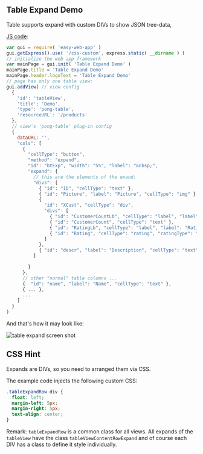 ## Table Expand Demo

Table supports expand with custom DIVs to show JSON tree-data, 

[JS code](https://github.com/ma-ha/easy-web-app/blob/master/examples/table-expand/index.js):

```javascript
var gui = require( 'easy-web-app' )
gui.getExpress().use( '/css-custom', express.static( __dirname ) )
// initialize the web app framework 
var mainPage = gui.init( 'Table Expand Demo' )
mainPage.title = 'Table Expand Demo'
mainPage.header.logoText = 'Table Expand Demo'
// page has only one table view:
gui.addView( // view config
  {
    'id': 'tableView',
    'title': 'Demo',
    'type': 'pong-table',
    'resourceURL': '/products'
  },
  // view's 'pong-table' plug-in config
  {
    dataURL: '',
    "cols": [
      {
        "cellType": "button", 
        "method": "expand",
        "id": "btExp", "width": "5%", "label": "&nbsp;",
        "expand": {
          // this are the elements of the exand:
          "divs": [ 
            { "id": "ID", "cellType": "text" },
            { "id": "Picture", "label": "Picture", "cellType": "img" },
            {
              "id": "XCust", "cellType": "div",
              "divs": [
                { "id": "CustomerCountLb", "cellType": "label", "label": "Customers" },
                { "id": "CustomerCount", "cellType": "text" },
                { "id": "RatingLb", "cellType": "label", "label": "Rating" },
                { "id": "Rating", "cellType": "rating", "ratingType": "3star" }
              ]
            },
            { "id": "descr", "label": "Description", "cellType": "text" }
          ]

        } 
      },
      // other "normal" table columns ...
      {  "id": "name", "label": "Name", "cellType": "text" },
      { ... },
      ...
    ]
  }
)

```

And that's how it may look like:

![table expand screen shot](https://raw.githubusercontent.com/ma-ha/easy-web-app/master/examples/table-expand/table-expand.png)

## CSS Hint

Expands are DIVs, so you need to arranged them via CSS. 

The example code injects the following custom CSS:

```CSS
.tableExpandRow div { 
  float: left; 
  margin-left: 5px;
  margin-right: 5px;
  text-align: center;
} 
```
Remark: `tableExpandRow` is a common class for all views. 
All expands of the `tableView` have the class `tableViewContentRowExpand`
and of course each DIV has a class to define it style individually.